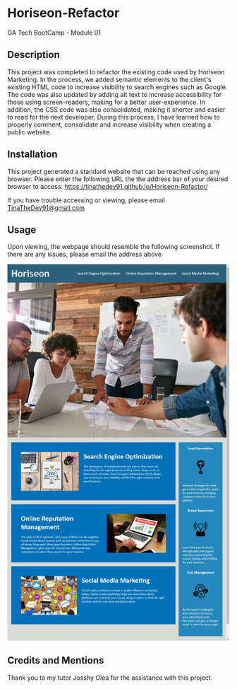 # Horiseon-Refactor
GA Tech BootCamp - Module 01

## Description

This project was completed to refactor the existing code used by Horiseon Marketing. In the process, we added semantic elements to the client's existing HTML code to increase visibility to search engines such as Google. The code was also updated by adding alt text to increase accessibility for those using screen-readers, making for a better user-experience. In addition, the CSS code was also consolidated, making it shorter and easier to read for the next developer. During this process, I have learned how to properly comment, consolidate and increase visibility when creating a public website.

## Installation

This project generated a standard website that can be reached using any browser. Please enter the following URL the the address bar of your desired browser to access: https://tinathedev91.github.io/Horiseon-Refactor/

If you have trouble accessing or viewing, please email TinaTheDev91@gmail.com

## Usage

Upon viewing, the webpage should resemble the following screenshot. If there are any issues, please email the address above

![screenshot of webite](./Assets/images/Screenshot%20of%20Website.jpg)


## Credits and Mentions

Thank you to my tutor Josshy Olea for the assistance with this project.


